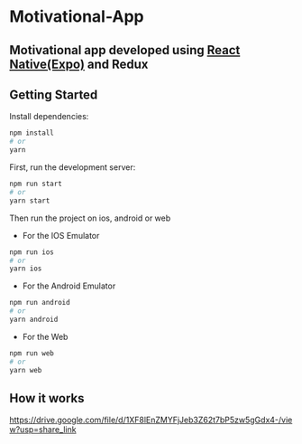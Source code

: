 # Motivational-App
## Motivational app developed using [React Native(Expo)](https://expo.dev/) and Redux

## Getting Started

Install dependencies:

```bash
npm install
# or
yarn
```

First, run the development server:

```bash
npm run start
# or
yarn start
```

Then run the project on ios, android or web

- For the IOS Emulator

```bash
npm run ios
# or
yarn ios
```

- For the Android Emulator

```bash
npm run android
# or
yarn android
```

- For the Web

```bash
npm run web
# or
yarn web
```

## How it works
https://drive.google.com/file/d/1XF8lEnZMYFjJeb3Z62t7bP5zw5gGdx4-/view?usp=share_link




